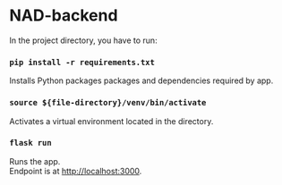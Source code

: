 # NAD-backend

In the project directory, you have to run:

### `pip install -r requirements.txt`
Installs Python packages packages and dependencies required by app.

### `source ${file-directory}/venv/bin/activate`
Activates a virtual environment located in the directory.

### `flask run`
Runs the app.\
Endpoint is at [http://localhost:3000](http://localhost:3000).
